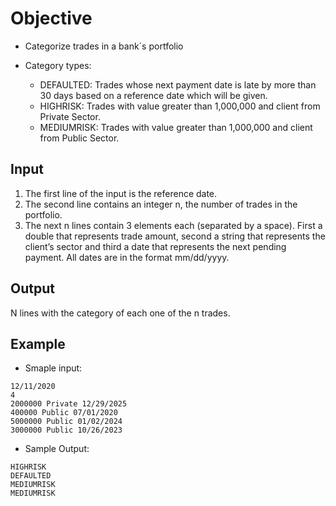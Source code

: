 

# Objective 

- Categorize trades in a bank´s portfolio

- Category types: 
   - DEFAULTED: Trades whose next payment date is late by more than 30 days based on a reference date which will be given.
   - HIGHRISK: Trades with value greater than 1,000,000 and client from Private Sector.
   - MEDIUMRISK: Trades with value greater than 1,000,000 and client from Public Sector.


## Input

1. The first line of the input is the reference date.
2. The second line contains an integer n, the number of trades in the portfolio. 
3. The next n lines contain 3 elements each (separated by a space). First a double that represents trade amount, second a string that represents the client’s sector and third a date that represents the next pending payment. All dates are in the format mm/dd/yyyy.

## Output

N lines with the category of each one of the n trades.

## Example   

- Smaple input:

```
12/11/2020
4
2000000 Private 12/29/2025
400000 Public 07/01/2020
5000000 Public 01/02/2024
3000000 Public 10/26/2023
```

- Sample Output:

```
HIGHRISK
DEFAULTED
MEDIUMRISK
MEDIUMRISK
```

